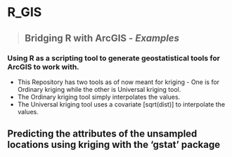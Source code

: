 # R_GIS
> ## Bridging R with ArcGIS - _Examples_

### Using R as a scripting tool to generate geostatistical tools for ArcGIS to work with.

- This Repository has two tools as of now meant for kriging - One is for Ordinary kriging while the other is Universal kriging tool.
- The Ordinary kriging tool simply interpolates the values.
- The Universal kriging tool uses a covariate [sqrt(dist)] to interpolate the values.


## **Predicting the attributes of the unsampled locations using kriging with the ‘gstat’ package**

